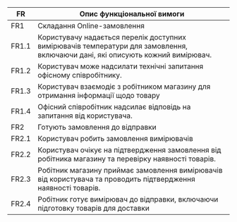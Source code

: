 | FR    | Опис функціональної вимоги  |
|-------|---------------------------- |
| FR1   | Складання Online-замовлення |
| FR1.1 | Користувачу надається перелік доступних вимірювачів температури для замовлення, включаючи дані, які описують кожний вимірювач. |
| FR1.2 | Користувач може надсилати технічні запитання офісному співробітнику. |
| FR1.3 | Користувач взаємодіє з робітником магазину для отримання інформації щодо товару  |
| FR1.4 | Офісний співробітник надсилає відповідь на запитання від користувача. |
| FR2   | Готують замовлення до відправки |
| FR2.1 | Користувач робить замовлення вимірювачів |
| FR2.2 | Користувач очікує на підтвердження замовлення від робітника магазину та перевірку наявності товарів. |
| FR2.3 | Робітник магазину приймає замовлення вимірювачів від користувача та проводить підтвердження наявності товарів. |
| FR2.4 | Робітник готує вимірювач до відправки, включаючи підготовку товарів для доставки |
